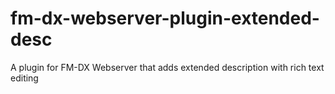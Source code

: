 # fm-dx-webserver-plugin-extended-desc
A plugin for FM-DX Webserver that adds extended description with rich text editing
